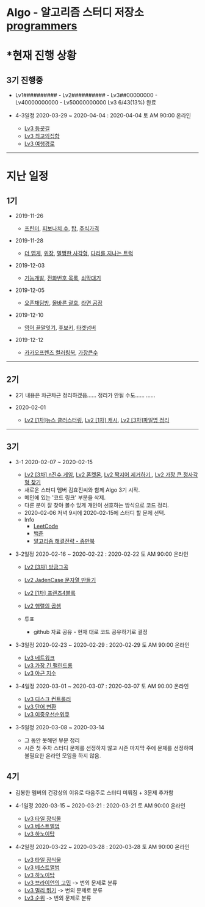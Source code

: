 # Algo - 알고리즘 스터디 저장소 [programmers](https://programmers.co.kr/learn/challenges)

# *현재 진행 상황
## 3기 진행중 
* Lv1########## - Lv2########## - Lv3##00000000 - Lv40000000000 - Lv50000000000 Lv3 6/43(13%) 완료


* 4-3일정 2020-03-29 ~ 2020-04-04 : 2020-04-04 토 AM 90:00 온라인
    * [Lv3 등굣길](https://programmers.co.kr/learn/courses/30/lessons/42898)
    * [Lv3 최고의집합](https://programmers.co.kr/learn/courses/30/lessons/12938)
    * [Lv3 여행경로](https://programmers.co.kr/learn/courses/30/lessons/43164)
---


# 지난 일정
## 1기
* 2019-11-26
    * [프린터](https://programmers.co.kr/learn/courses/30/lessons/42587), [피보나치 수](https://programmers.co.kr/learn/courses/30/lessons/12945), [탑](https://programmers.co.kr/learn/courses/30/lessons/42588), [주식가격](https://programmers.co.kr/learn/courses/30/lessons/42584)

* 2019-11-28
    * [더 맵게](https://programmers.co.kr/learn/courses/30/lessons/42626), [위장](https://programmers.co.kr/learn/courses/30/lessons/42578), [멀쩡한 사각형](https://programmers.co.kr/learn/courses/30/lessons/62048), [다리를 지나는 트럭](https://programmers.co.kr/learn/courses/30/lessons/42583)

* 2019-12-03
    * [기능개발](https://programmers.co.kr/learn/courses/30/lessons/42586), [전화번호 목록](https://programmers.co.kr/learn/courses/30/lessons/42577), [쇠막대기](https://programmers.co.kr/learn/courses/30/lessons/42585)

* 2019-12-05
    * [오픈채팅방](https://programmers.co.kr/learn/courses/30/lessons/42888), [올바른 괄호](https://programmers.co.kr/learn/courses/30/lessons/12909), [라면 공장](https://programmers.co.kr/learn/courses/30/lessons/42629)

* 2019-12-10
    * [영어 끝말잇기](https://programmers.co.kr/learn/courses/30/lessons/12981), [후보키](https://programmers.co.kr/learn/courses/30/lessons/42890), [타겟넘버](https://programmers.co.kr/learn/courses/30/lessons/43165)
* 2019-12-12
    * [카카오프렌즈 컬러링북](https://programmers.co.kr/learn/courses/30/lessons/1829), [가장큰수](https://programmers.co.kr/learn/courses/30/lessons/42746)
---

## 2기
* 2기 내용은 차근차근 정리하겠음...... 정리가 안될 수도......
......

* 2020-02-01
    * [Lv2 [1차]뉴스 클러스터링](https://programmers.co.kr/learn/courses/30/lessons/17677), [Lv2 [1차] 캐시](https://programmers.co.kr/learn/courses/30/lessons/17680), [Lv2 [3차]파일명 정리](https://programmers.co.kr/learn/courses/30/lessons/17686)
---


## 3기
* 3-1 2020-02-07 ~ 2020-02-15
    * [Lv2 [3차] n진수 게임](https://programmers.co.kr/learn/courses/30/lessons/17687), [Lv2 폰켓몬](https://programmers.co.kr/learn/courses/30/lessons/1845), [Lv2 짝지어 제거하기 ](https://programmers.co.kr/learn/courses/30/lessons/12973), [Lv2 가장 큰 정사각형 찾기](https://programmers.co.kr/learn/courses/30/lessons/12905)
    * 새로운 스터디 멤버 김효진씨와 함께 Algo 3기 시작.
    * 메인에 있는 '코드 링크' 부분을 삭제.
    * 다른 분이 잘 찾아 볼수 있게 개인이 선호하는 방식으로 코드 정리.
    * 2020-02-06 저녁 9시에 2020-02-15에 스터디 할 문제 선택.
    * Info
        * [LeetCode](https://leetcode.com/)
        * [백준](https://www.acmicpc.net/)
        * [알고리즘 해결전략 - 종만북](http://www.yes24.com/Product/Goods/8006522?scode=029)

* 3-2일정 2020-02-16 ~ 2020-02-22 : 2020-02-22 토 AM 90:00 온라인
    * [Lv2 [3차] 방금그곡](https://programmers.co.kr/learn/courses/30/lessons/17683)
    * [Lv2 JadenCase 문자열 만들기](https://programmers.co.kr/learn/courses/30/lessons/12951)
    * [Lv2 [1차] 프렌즈4블록](https://programmers.co.kr/learn/courses/30/lessons/17679)
    * [Lv2 행렬의 곱셈](https://programmers.co.kr/learn/courses/30/lessons/12949)

    * 투표 
        * github 자료 공유 - 현재 대로 코드 공유하기로 결정

* 3-3일정 2020-02-23 ~ 2020-02-29 : 2020-02-29 토 AM 90:00 온라인
    * [Lv3 네트워크](https://programmers.co.kr/learn/courses/30/lessons/43162)
    * [Lv3 가장 긴 팰린드롬](https://programmers.co.kr/learn/courses/30/lessons/12904)
    * [Lv3 야근 지수](https://programmers.co.kr/learn/courses/30/lessons/12927)

* 3-4일정 2020-03-01 ~ 2020-03-07 : 2020-03-07 토 AM 90:00 온라인
    * [Lv3 디스크 컨트롤러](https://programmers.co.kr/learn/courses/30/lessons/42627)
    * [Lv3 단어 변환](https://programmers.co.kr/learn/courses/30/lessons/43163)
    * [Lv3 이중우선순위큐](https://programmers.co.kr/learn/courses/30/lessons/42628)

* 3-5일정 2020-03-08 ~ 2020-03-14
    * 그 동안 못해던 부분 정리
    * 시즌 첫 주차 스터디 문제를 선정하지 않고 시즌 마지막 주에 문제를 선정하여 불필요한 온라인 모임을 하지 않음.

## 4기
* 김봉한 멤버의 건강상의 이유로 다음주로 스터디 미뤄짐 + 3문제 추가함
* 4-1일정 2020-03-15 ~ 2020-03-21 : 2020-03-21 토 AM 90:00 온라인 
    * [Lv3 타일 장식물](https://programmers.co.kr/learn/courses/30/lessons/43104)
    * [Lv3 베스트앨범](https://programmers.co.kr/learn/courses/30/lessons/42579)
    * [Lv3 하노이탑](https://programmers.co.kr/learn/courses/30/lessons/12946)

* 4-2일정 2020-03-22 ~ 2020-03-28 : 2020-03-28 토 AM 90:00 온라인 
    * [Lv3 타일 장식물](https://programmers.co.kr/learn/courses/30/lessons/43104) 
    * [Lv3 베스트앨범](https://programmers.co.kr/learn/courses/30/lessons/42579)
    * [Lv3 하노이탑](https://programmers.co.kr/learn/courses/30/lessons/12946)
    * [Lv3 브라이언의 고민](https://programmers.co.kr/learn/courses/30/lessons/1830) -> 번외 문제로 분류
    * [Lv3 멀리 뛰기](https://programmers.co.kr/learn/courses/30/lessons/12914) -> 번외 문제로 분류
    * [Lv3 순위](https://programmers.co.kr/learn/courses/30/lessons/49191) -> 번외 문제로 분류
